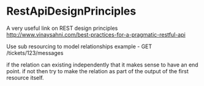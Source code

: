 # RestApiDesignPrinciples

A very useful link on REST design principles
http://www.vinaysahni.com/best-practices-for-a-pragmatic-restful-api

Use sub resourcing to model relationships
example - GET /tickets/123/messages

if the relation can existing independently that it makes sense to have an end point.
if not then try to make the relation as part of the output of the first resource itself.
